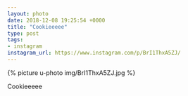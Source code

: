 ```yaml
---
layout: photo
date: 2018-12-08 19:25:54 +0000
title: "Cookieeeee"
type: post
tags:
- instagram
instagram_url: https://www.instagram.com/p/BrI1ThxA5ZJ/
---
```


{% picture u-photo img/BrI1ThxA5ZJ.jpg %}

Cookieeeee
